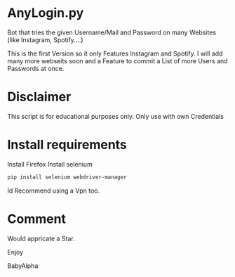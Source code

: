 # AnyLogin.py
Bot that tries the given Username/Mail and Password on many Websites (like Instagram, Spotify....)

This is the first Version so it only Features Instagram and Spotify.
I will add many more webseits soon and a Feature to commit a List of more Users and Passwords at once.

# Disclaimer
This script is for educational purposes only. Only use with own Credentials

# Install requirements
Install Firefox
Install selenium
```bash
pip install selenium webdriver-manager
```
Id Recommend using a Vpn too.


# Comment
Would appricate a Star.

Enjoy

BabyAlpha
